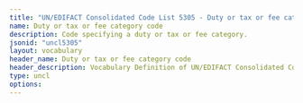 ```yaml
---
title: "UN/EDIFACT Consolidated Code List 5305 - Duty or tax or fee category code (20B) JSON-LD Vocabulary"
name: Duty or tax or fee category code
description: Code specifying a duty or tax or fee category.
jsonid: "uncl5305"
layout: vocabulary
header_name: Duty or tax or fee category code
header_description: Vocabulary Definition of UN/EDIFACT Consolidated Code List 5305 - Duty or tax or fee category code (20B) semantics in HTML format. JSON-LD format is available at [uncl5305.jsonld](/vocabulary/uncl5305.jsonld)
type: uncl
options:
---
```

